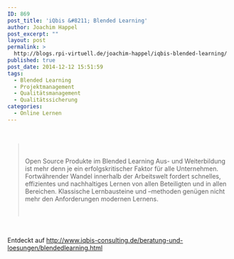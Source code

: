 ```yaml
---
ID: 869
post_title: 'iQbis &#8211; Blended Learning'
author: Joachim Happel
post_excerpt: ""
layout: post
permalink: >
  http://blogs.rpi-virtuell.de/joachim-happel/iqbis-blended-learning/
published: true
post_date: 2014-12-12 15:51:59
tags:
  - Blended Learning
  - Projektmanagement
  - Qualitätsmanagement
  - Qualitätssicherung
categories:
  - Online Lernen
---
```

&nbsp;
<blockquote>&nbsp;

Open Source Produkte im Blended Learning Aus- und Weiterbildung ist mehr denn je ein erfolgskritischer Faktor für alle Unternehmen. Fortwährender Wandel innerhalb der Arbeitswelt fordert schnelles, effizientes und nachhaltiges Lernen von allen Beteiligten und in allen Bereichen. Klassische Lernbausteine und –methoden genügen nicht mehr den Anforderungen modernen Lernens.

&nbsp;</blockquote>
<span class="cursourHolder"> </span>
<div class="expresscurate_source" style="height: auto;">

Entdeckt auf <a class="expresscurated" href="http://www.iqbis-consulting.de/beratung-und-loesungen/blendedlearning.html" data-curated-url="http://www.iqbis-consulting.de/beratung-und-loesungen/blendedlearning.html">http://www.iqbis-consulting.de/beratung-und-loesungen/blendedlearning.html</a>

</div>
&nbsp;

&nbsp;